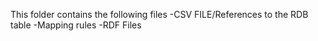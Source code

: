 This folder contains the following files
-CSV FILE/References to the RDB table
-Mapping rules
-RDF Files
